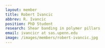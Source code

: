```yaml
---
layout: member
title: Robert Ivancic
abbrev: R. Ivancic
position: PhD Student
research: Shear banding in polymer pillars
email: ivancicr at sas.upenn.edu
image: /images/members/robert-ivancic.jpg
---
```

